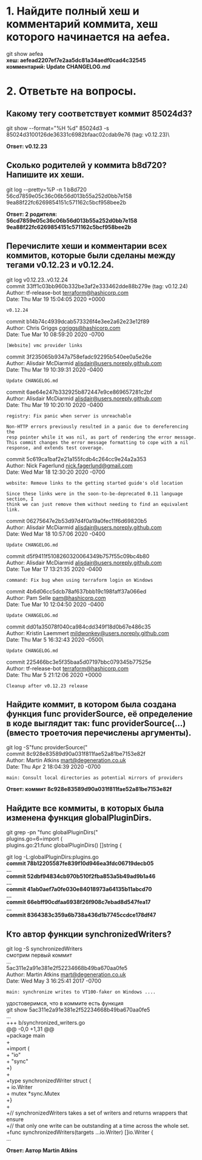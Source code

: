 # 1. Найдите полный хеш и комментарий коммита, хеш которого начинается на aefea.
git show aefea\
**хеш: aefead2207ef7e2aa5dc81a34aedf0cad4c32545\
комментарий: Update CHANGELOG.md**

# 2. Ответьте на вопросы.

## Какому тегу соответствует коммит 85024d3?
git show --format="%H %d" 85024d3 -s\
85024d3100126de36331c6982bfaac02cdab9e76  (tag: v0.12.23)\

**Ответ: v0.12.23**

## Сколько родителей у коммита b8d720? Напишите их хеши.
git log --pretty=%P -n 1 b8d720\
56cd7859e05c36c06b56d013b55a252d0bb7e158 9ea88f22fc6269854151c571162c5bcf958bee2b

**Ответ: 2 родителя:\
56cd7859e05c36c06b56d013b55a252d0bb7e158 9ea88f22fc6269854151c571162c5bcf958bee2b**

## Перечислите хеши и комментарии всех коммитов, которые были сделаны между тегами v0.12.23 и v0.12.24.
git log v0.12.23..v0.12.24\
commit 33ff1c03bb960b332be3af2e333462dde88b279e (tag: v0.12.24)\
Author: tf-release-bot <terraform@hashicorp.com>\
Date:   Thu Mar 19 15:04:05 2020 +0000

    v0.12.24

commit b14b74c4939dcab573326f4e3ee2a62e23e12f89\
Author: Chris Griggs <cgriggs@hashicorp.com>\
Date:   Tue Mar 10 08:59:20 2020 -0700

    [Website] vmc provider links

commit 3f235065b9347a758efadc92295b540ee0a5e26e\
Author: Alisdair McDiarmid <alisdair@users.noreply.github.com>\
Date:   Thu Mar 19 10:39:31 2020 -0400

    Update CHANGELOG.md

commit 6ae64e247b332925b872447e9ce869657281c2bf\
Author: Alisdair McDiarmid <alisdair@users.noreply.github.com>\
Date:   Thu Mar 19 10:20:10 2020 -0400

    registry: Fix panic when server is unreachable

    Non-HTTP errors previously resulted in a panic due to dereferencing the
    resp pointer while it was nil, as part of rendering the error message.
    This commit changes the error message formatting to cope with a nil
    response, and extends test coverage.

commit 5c619ca1baf2e21a155fcdb4c264cc9e24a2a353\
Author: Nick Fagerlund <nick.fagerlund@gmail.com>\
Date:   Wed Mar 18 12:30:20 2020 -0700

    website: Remove links to the getting started guide's old location

    Since these links were in the soon-to-be-deprecated 0.11 language section, I
    think we can just remove them without needing to find an equivalent link.

commit 06275647e2b53d97d4f0a19a0fec11f6d69820b5\
Author: Alisdair McDiarmid <alisdair@users.noreply.github.com>\
Date:   Wed Mar 18 10:57:06 2020 -0400

    Update CHANGELOG.md

commit d5f9411f5108260320064349b757f55c09bc4b80\
Author: Alisdair McDiarmid <alisdair@users.noreply.github.com>\
Date:   Tue Mar 17 13:21:35 2020 -0400

    command: Fix bug when using terraform login on Windows

commit 4b6d06cc5dcb78af637bbb19c198faff37a066ed\
Author: Pam Selle <pam@hashicorp.com>\
Date:   Tue Mar 10 12:04:50 2020 -0400

    Update CHANGELOG.md

commit dd01a35078f040ca984cdd349f18d0b67e486c35\
Author: Kristin Laemmert <mildwonkey@users.noreply.github.com>\
Date:   Thu Mar 5 16:32:43 2020 -0500\

    Update CHANGELOG.md

commit 225466bc3e5f35baa5d07197bbc079345b77525e\
Author: tf-release-bot <terraform@hashicorp.com>\
Date:   Thu Mar 5 21:12:06 2020 +0000

    Cleanup after v0.12.23 release

## Найдите коммит, в котором была создана функция func providerSource, её определение в коде выглядит так: func providerSource(...) (вместо троеточия перечислены аргументы).
git log -S"func providerSource("\
commit 8c928e83589d90a031f811fae52a81be7153e82f\
Author: Martin Atkins <mart@degeneration.co.uk>\
Date:   Thu Apr 2 18:04:39 2020 -0700

    main: Consult local directories as potential mirrors of providers

**Ответ: коммит 8c928e83589d90a031f811fae52a81be7153e82f**

## Найдите все коммиты, в которых была изменена функция globalPluginDirs.
git grep -pn "func globalPluginDirs("\
plugins.go=6=import (\
plugins.go:21:func globalPluginDirs() []string {

git log -L:globalPluginDirs:plugins.go\
**commit 78b12205587fe839f10d946ea3fdc06719decb05\
...\
commit 52dbf94834cb970b510f2fba853a5b49ad9b1a46\
...\
commit 41ab0aef7a0fe030e84018973a64135b11abcd70\
...\
commit 66ebff90cdfaa6938f26f908c7ebad8d547fea17\
...\
commit 8364383c359a6b738a436d1b7745ccdce178df47**

## Кто автор функции synchronizedWriters?
git log -S synchronizedWriters\
смотрим первый коммит\
...\
5ac311e2a91e381e2f52234668b49ba670aa0fe5\
Author: Martin Atkins <mart@degeneration.co.uk>\
Date:   Wed May 3 16:25:41 2017 -0700

    main: synchronize writes to VT100-faker on Windows ....

удостоверимся, что в коммите есть функция\
git show 5ac311e2a91e381e2f52234668b49ba670aa0fe5\
...\
+++ b/synchronized_writers.go\
@@ -0,0 +1,31 @@\
+package main\
+\
+import (\
\+       "io"\
\+       "sync"\
+)\
+\
+type synchronizedWriter struct {\
\+       io.Writer\
\+       mutex *sync.Mutex\
+}\
+\
+// synchronizedWriters takes a set of writers and returns wrappers that ensure\
+// that only one write can be outstanding at a time across the whole set.\
+func synchronizedWriters(targets ...io.Writer) []io.Writer {\
...

**Ответ: Автор Martin Atkins**